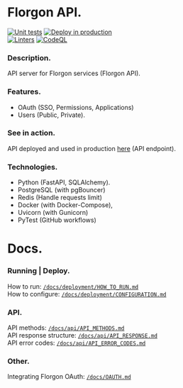 
# Florgon API.
[![Unit tests](https://github.com/florgon/api/actions/workflows/unittests.yml/badge.svg)](https://github.com/florgon/api/actions/workflows/unittests.yml)
[![Deploy in production](https://github.com/florgon/api/actions/workflows/deploy.yml/badge.svg)](https://github.com/florgon/api/actions/workflows/deploy.yml) \
[![Linters](https://github.com/florgon/api/actions/workflows/linters.yml/badge.svg)](https://github.com/florgon/api/actions/workflows/linters.yml)
[![CodeQL](https://github.com/florgon/api/actions/workflows/codeql-analysis.yml/badge.svg)](https://github.com/florgon/api/actions/workflows/codeql-analysis.yml)

### Description.
API server for Florgon services (Florgon API). 

### Features.
- OAuth (SSO, Permissions, Applications)
- Users (Public, Private).

### See in action.
API deployed and used in production [here](https://api.florgon.space/) (API endpoint).

### Technologies.
- Python (FastAPI, SQLAlchemy).
- PostgreSQL (with pgBouncer)
- Redis (Handle requests limit)
- Docker (with Docker-Compose), 
- Uvicorn (with Gunicorn)
- PyTest (GitHub workflows)

# Docs.

### Running | Deploy.
How to run: [`/docs/deployment/HOW_TO_RUN.md`](/docs/deployment/HOW_TO_RUN.md) \
How to configure: [`/docs/deployment/CONFIGURATION.md`](/docs/deployment/CONFIGURATION.md)
### API.
API methods: [`/docs/api/API_METHODS.md`](/docs/api/API_METHODS.md) \
API response structure: [`/docs/api/API_RESPONSE.md`](/docs/api/API_RESPONSE.md) \
API error codes: [`/docs/api/API_ERROR_CODES.md`](/docs/api/API_ERROR_CODES.md)
### Other.
Integrating Florgon OAuth: [`/docs/OAUTH.md`](/docs/OAUTH.md)
